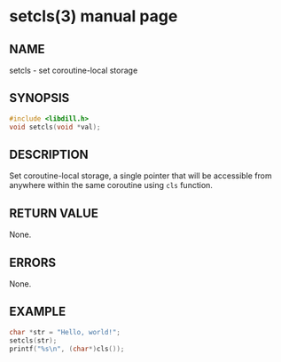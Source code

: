 # setcls(3) manual page

## NAME

setcls - set coroutine-local storage

## SYNOPSIS

```c
#include <libdill.h>
void setcls(void *val);
```

## DESCRIPTION

Set coroutine-local storage, a single pointer that will be accessible from anywhere within the same coroutine using `cls` function.

## RETURN VALUE

None.

## ERRORS

None.

## EXAMPLE

```c
char *str = "Hello, world!";
setcls(str);
printf("%s\n", (char*)cls());
```

